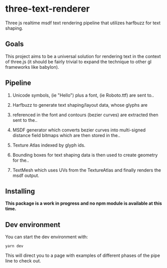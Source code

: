 # three-text-renderer

Three js realtime msdf text rendering pipeline that utilizes harfbuzz for text shaping.

## Goals

This project aims to be a universal solution for rendering text in the context of three.js (it should be fairly trivial to expand the technique to other gl frameworks like babylon).

## Pipeline

1. Unicode symbols, (ie "Hello") plus a font, (ie Roboto.ttf) are sent to..

2. Harfbuzz to generate text shaping/layout data, whose glyphs are

3. referenced in the font and contours (bezier curves) are extracted then sent to the..

4. MSDF generator which converts bezier curves into multi-signed distance field bitmaps which are then stored in the..

5. Texture Atlas indexed by glyph ids.

6. Bounding boxes for text shaping data is then used to create geometry for the..

7. TextMesh which uses UVs from the TextureAtlas and finally renders the msdf output.

## Installing

**This package is a work in progress and no npm module is available at this time.**

## Dev environment

You can start the dev environment with:

`yarn dev`

This will direct you to a page with examples of different phases of the pipe line to check out.
